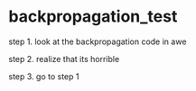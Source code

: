 # backpropagation_test

step 1. look at the backpropagation code in awe

step 2. realize that its horrible

step 3. go to step 1
